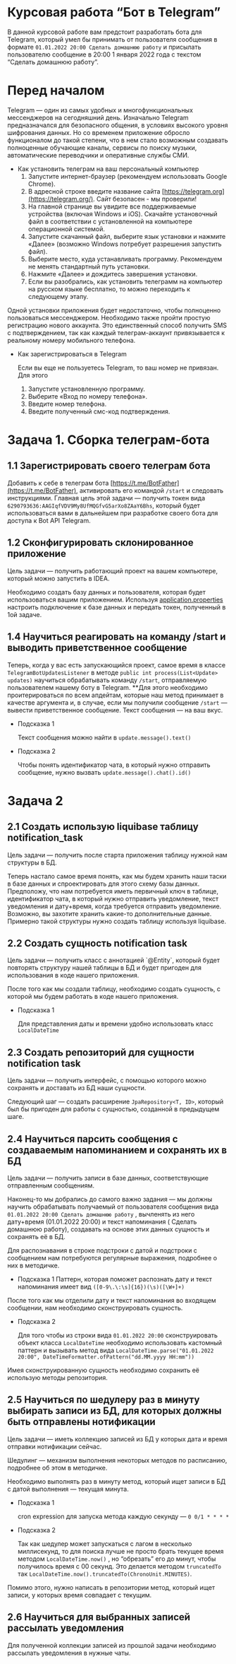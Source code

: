 # Курсовая работа “Бот в Telegram”

В данной курсовой работе вам предстоит разработать бота для Telegram, который умел бы принимать от пользователя
сообщения в формате `01.01.2022 20:00 Сделать домашнюю работу` и присылать пользователю сообщение в 20:00 1 января 2022
года с текстом “Сделать домашнюю работу”.

# Перед началом

Telegram — один из самых удобных и многофункциональных мессенджеров на сегодняшний день. Изначально Telegram
предназначался для безопасного общения, в условиях высокого уровня шифрования данных. Но со временем приложение обросло
функционалом до такой степени, что в нем стало возможным создавать полноценные обучающие каналы, сервисы по поиску
музыки, автоматические переводчики и оперативные службы СМИ.

- Как установить телеграм на ваш персональный компьютер
    1. Запустите интернет-браузер (рекомендуем использовать Google Chrome).
    2. В адресной строке введите название сайта [https://telegram.org](https://telegram.org/). Сайт безопасен - мы
       проверили!
    3. На главной странице вы увидите все поддерживаемые устройства (включая Windows и iOS). Скачайте установочный файл
       в соответствии с установленной на компьютере операционной системой.
    4. Запустите скачанный файл, выберите язык установки и нажмите «Далее» (возможно Windows потребует разрешения
       запустить файл).
    5. Выберите место, куда устанавливать программу. Рекомендуем не менять стандартный путь установки.
    6. Нажмите «Далее» и дождитесь завершения установки.
    7. Если вы разобрались, как установить телеграмм на компьютер на русском языке бесплатно, то можно переходить к
       следующему этапу.

Одной установки приложения будет недостаточно, чтобы полноценно пользоваться мессенджером. Необходимо также пройти
простую регистрацию нового аккаунта. Это единственный способ получить SMS с подтверждением, так как каждый
телеграм-аккаунт привязывается к реальному номеру мобильного телефона.

- Как зарегистрироваться в Telegram

  Если вы еще не пользуетесь Telegram, то ваш номер не привязан. Для этого

    1. Запустите установленную программу.
    2. Выберите «Вход по номеру телефона».
    3. Введите номер телефона.
    4. Введите полученный смс-код подтверждения.

# Задача 1. Сборка телеграм-бота

## 1.1 Зарегистрировать своего телеграм бота

Добавить к себе в телеграм бота [https://t.me/BotFather](https://t.me/BotFather), активировать его командой `/start` и
следовать инструкциями. Главная цель этой задачи — получить токен вида `6290793636:AAGIqfVDV9My8UfMQGfvG5arXo8ZAaY6Bhs`,
который будет использоваться вами в дальнейшем при разработке своего бота для доступа к Bot API Telegram.

## 1.2 Сконфигурировать склонированное приложение

<aside>
Цель задачи — получить работающий проект на вашем компьютере, который можно запустить в IDEA.
</aside>

Необходимо создать базу данных и пользователя, которая будет использоваться вашим приложением.
Используя [application.properties](http://application.properties) настроить подключение к базе данных и передать токен,
полученный в 1ой задаче.

## 1.4 Научиться реагировать на команду /start и выводить приветственное сообщение

Теперь, когда у вас есть запускающийся проект, самое время в классе `TelegramBotUpdatesListener` в
методе `public int process(List<Update> updates)` научиться обрабатывать команду `/start`, отправляемую пользователем
нашему боту в Telegram. **Для этого необходимо проитерироваться по всем апдейтам, которые наш метод принимает в качестве
аргумента и, в случае, если мы получили сообщение `/start` — вывести приветственное сообщение. Текст сообщения — на ваш
вкус.

- Подсказка 1

  Текст сообщения можно найти в `update.message().text()`

- Подсказка 2

  Чтобы понять идентификатор чата, в который нужно отправить сообщение, нужно вызвать `update.message().chat().id()`

# Задача 2

## 2.1 Создать использую liquibase таблицу notification_task

<aside>
Цель задачи — получить после старта приложения таблицу нужной нам структуры в БД.
</aside>

Теперь настало самое время понять, как мы будем хранить наши таски в базе данных и спроектировать для этого схему базы
данных. Предположу, что нам потребуется иметь первичный ключ в таблице, идентификатор чата, в который нужно отправить
уведомление, текст уведомления и дату+время, когда требуется отправить уведомление. Возможно, вы захотите хранить
какие-то дополнительные данные. Примерно такой структуры нужно создать таблицу используя liquibase.

## 2.2 Создать сущность notification task

<aside>
Цель задачи — получить класс с аннотацией `@Entity`, который будет повторять структуру нашей таблицы в БД и будет пригоден для использования в коде нашего приложения.
</aside>

После того как мы создали таблицу, необходимо создать сущность, с которой мы будем работать в коде нашего приложения.

- Подсказка 1

  Для представления даты и времени удобно использовать класс `LocalDateTime`

## 2.3 Создать репозиторий для сущности notification task

<aside>
Цель задачи — получить интерфейс, с помощью которого можно сохранять и доставать из БД наши сущности.
</aside>

Следующий шаг — создать расширение `JpaRepository<T, ID>`, который был бы пригоден для работы с сущностью, созданной в
предыдущем шаге.

## 2.4 Научиться парсить сообщения с создаваемым напоминанием и сохранять их в БД

<aside>
Цель задачи — получить записи в базе данных, соответствующие отправленным сообщениям.
</aside>

Наконец-то мы добрались до самого важно задания — мы должны научить обрабатывать получаемый от пользователя сообщения
вида `01.01.2022 20:00 Сделать домашнюю работу` , вычленять из него дату+время (01.01.2022 20:00) и текст напоминания (
Сделать домашнюю работу), создавать на основе этих данных сущность и сохранять её в БД.

Для распознавания в строке подстроки с датой и подстроки с сообщением нам потребуются регулярные выражения, подробнее о
них в методичке.

- Подсказка 1
  Паттерн, которая поможет распознать дату и текст напоминания имеет вид `([0-9\.\:\s]{16})(\s)([\W+]+)`

После того как мы отделили дату и текст напоминания во входящем сообщении, нам необходимо сконструировать сущность.

- Подсказка 2

  Для того чтобы из строки вида `01.01.2022 20:00` сконструировать объект класса `LocalDateTime` необходимо использовать
  кастомный паттерн и вызывать метод
  вида `LocalDateTime.parse("01.01.2022 20:00", DateTimeFormatter.ofPattern("dd.MM.yyyy HH:mm"))`

Имея сконструированную сущность необходимо сохранить её использую методы репозитория.

## 2.5 Научиться по шедулеру раз в минуту выбирать записи из БД, для которых должны быть отправлены нотификации

<aside>
Цель задачи — иметь коллекцию записей из БД у которых дата и время отправки нотификации сейчас.
</aside>

Шедулинг — механизм выполнения некоторых методов по расписанию, подробнее об этом в методичке.

Необходимо выполнять раз в минуту метод, который ищет записи в БД с датой выполнения — текущая минута.

- Подсказка 1

  cron expression для запуска метода каждую секунду —  `0 0/1 * * * *`

- Подсказка 2

  Так как шедулер может запускаться с лагом в несколько миллисекунд, то для поиска лучше не просто брать текущее время
  методом `LocalDateTime.now()` , но “обрезать” его до минут, чтобы получилось время с 00 секунд. Это делается
  методом `truncatedTo` так `LocalDateTime.now().truncatedTo(ChronoUnit.MINUTES)`.

Помимо этого, нужно написать в репозитории метод, который ищет записи, у которых время совпадает с текущим.

## 2.6 Научиться для выбранных записей рассылать уведомления

Для полученной коллекции записей из прошлой задачи необходимо рассылать уведомления в нужные чаты.